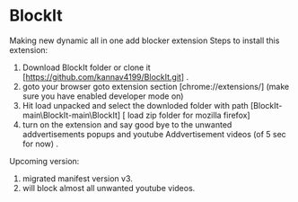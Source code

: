 # BlockIt
Making new dynamic all in one add blocker extension
Steps to install this extension:
1. Download BlockIt folder or clone it [https://github.com/kannav4199/BlockIt.git] .
2. goto your browser goto extension section [chrome://extensions/] (make sure you have enabled developer mode on)
3. Hit load unpacked and select the downloded folder with path [BlockIt-main\BlockIt-main\BlockIt]  [ load zip folder for mozilla firefox] 
4. turn on the extension and say good bye to the unwanted addvertisements popups and youtube Addvertisement videos (of 5 sec for now) .

Upcoming version:
1. migrated manifest version v3.
2. will block almost all unwanted youtube videos.
